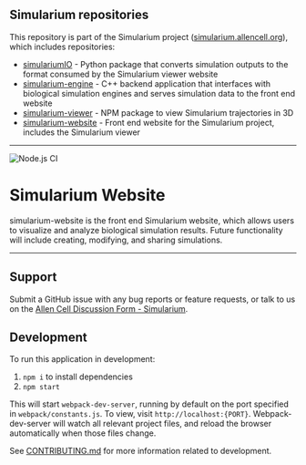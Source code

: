 ## Simularium repositories
This repository is part of the Simularium project ([simularium.allencell.org](https://simularium.allencell.org)), which includes repositories:
- [simulariumIO](https://github.com/allen-cell-animated/simulariumio) - Python package that converts simulation outputs to the format consumed by the Simularium viewer website
- [simularium-engine](https://github.com/allen-cell-animated/simularium-engine) - C++ backend application that interfaces with biological simulation engines and serves simulation data to the front end website
- [simularium-viewer](https://github.com/allen-cell-animated/simularium-viewer) - NPM package to view Simularium trajectories in 3D
- [simularium-website](https://github.com/allen-cell-animated/simularium-website) - Front end website for the Simularium project, includes the Simularium viewer

---

![Node.js CI](https://github.com/allen-cell-animated/simularium-website/workflows/Node.js%20CI/badge.svg)

# Simularium Website

simularium-website is the front end Simularium website, which allows users to visualize and analyze biological simulation results. Future functionality will include creating, modifying, and sharing simulations.

---

## Support

Submit a GitHub issue with any bug reports or feature requests, or talk to us on the [Allen Cell Discussion Form - Simularium][community].

[community]: https://forum.allencell.org/c/software-code/simularium/

## Development

To run this application in development: 

1. `npm i` to install dependencies 
2. `npm start`

This will start `webpack-dev-server`, running by default
on the port specified in `webpack/constants.js`. To view, visit `http://localhost:{PORT}`. Webpack-dev-server will watch all relevant project files, and reload the browser automatically when those files change.

See [CONTRIBUTING.md](CONTRIBUTING.md) for more information related to development.